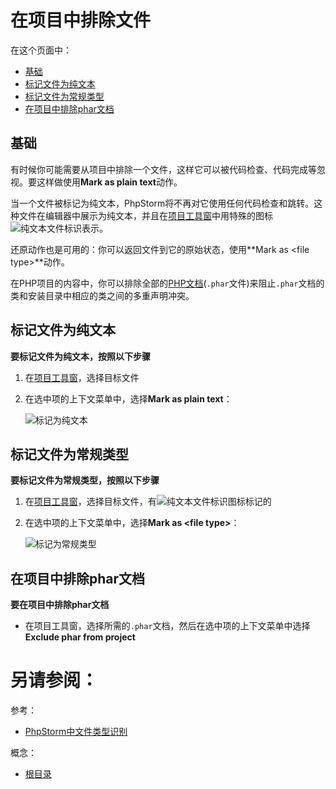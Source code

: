 # 在项目中排除文件


在这个页面中：

* [基础](#基础)
* [标记文件为纯文本](#标记文件为纯文本)
* [标记文件为常规类型](#标记文件为常规类型)
* [在项目中排除phar文档](#在项目中排除phar文档)


## <span id='基础'>基础</span>

有时候你可能需要从项目中排除一个文件，这样它可以被代码检查、代码完成等忽视。要这样做使用**Mark as plain text**动作。

当一个文件被标记为纯文本，PhpStorm将不再对它使用任何代码检查和跳转。这种文件在编辑器中展示为纯文本，并且在[项目工具窗](/参考/工具窗参考/项目工具窗.md)中用特殊的图标![纯文本文件标识](http://image.jellychen.cn/uploads/2016/11/plain_text_icon.png)表示。

还原动作也是可用的：你可以返回文件到它的原始状态，使用**Mark as \<file type\>**动作。

在PHP项目的内容中，你可以排除全部的[PHP文档](http://php.net/manual/en/book.phar.php)(`.phar`文件)来阻止`.phar`文档的类和安装目录中相应的类之间的多重声明冲突。


## <span id='标记文件为纯文本'>标记文件为纯文本</span>

**要标记文件为纯文本，按照以下步骤**

1. 在[项目工具窗](/参考/工具窗参考/项目工具窗.md)，选择目标文件
2. 在选中项的上下文菜单中，选择**Mark as plain text**：
    
    ![标记为纯文本](http://image.jellychen.cn/uploads/2016/11/mark_as_plain_text.png)


## <span id='标记文件为常规类型'>标记文件为常规类型</span>

**要标记文件为常规类型，按照以下步骤**

1. 在[项目工具窗](/参考/工具窗参考/项目工具窗.md)，选择目标文件，有![纯文本文件标识](http://image.jellychen.cn/uploads/2016/11/plain_text_icon.png)图标标记的
2. 在选中项的上下文菜单中，选择**Mark as \<file type\>**：
    
    ![标记为常规类型](http://image.jellychen.cn/uploads/2016/11/mark_as_file_type.png)
    
    
## <span id='在项目中排除phar文档'>在项目中排除phar文档</span>

**要在项目中排除phar文档**

* 在项目工具窗，选择所需的`.phar`文档，然后在选中项的上下文菜单中选择**Exclude phar from project**



# 另请参阅：

参考：

* [PhpStorm中文件类型识别](/参考/图标参考/PhpStorm中文件类型识别.md)

概念：

* [根目录](/参考/要点/根目录.md)